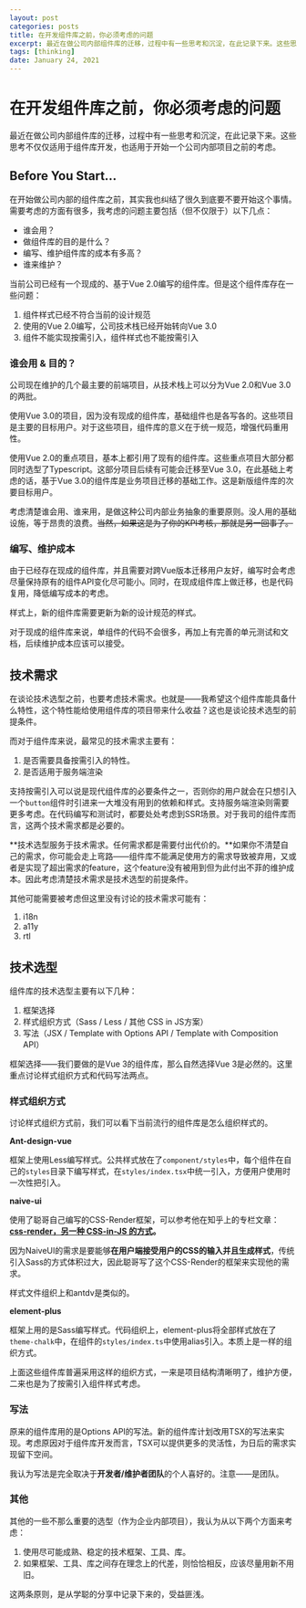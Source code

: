 ```yaml
---
layout: post
categories: posts
title: 在开发组件库之前，你必须考虑的问题
excerpt: 最近在做公司内部组件库的迁移，过程中有一些思考和沉淀，在此记录下来。这些思考不仅仅适用于组件库开发，也适用于开始一个公司内部项目之前的考虑。
tags: [thinking]
date: January 24, 2021
---
```


# 在开发组件库之前，你必须考虑的问题

最近在做公司内部组件库的迁移，过程中有一些思考和沉淀，在此记录下来。这些思考不仅仅适用于组件库开发，也适用于开始一个公司内部项目之前的考虑。

## Before You Start...

在开始做公司内部的组件库之前，其实我也纠结了很久到底要不要开始这个事情。需要考虑的方面有很多，我考虑的问题主要包括（但不仅限于）以下几点：

- 谁会用？
- 做组件库的目的是什么？
- 编写、维护组件库的成本有多高？
- 谁来维护？

当前公司已经有一个现成的、基于Vue 2.0编写的组件库。但是这个组件库存在一些问题：

1. 组件样式已经不符合当前的设计规范
2. 使用的Vue 2.0编写，公司技术栈已经开始转向Vue 3.0
3. 组件不能实现按需引入，组件样式也不能按需引入

### 谁会用 & 目的？

公司现在维护的几个最主要的前端项目，从技术栈上可以分为Vue 2.0和Vue 3.0的两批。

使用Vue 3.0的项目，因为没有现成的组件库，基础组件也是各写各的。这些项目是主要的目标用户。对于这些项目，组件库的意义在于统一规范，增强代码重用性。

使用Vue 2.0的重点项目，基本上都引用了现有的组件库。这些重点项目大部分都同时选型了Typescript。这部分项目后续有可能会迁移至Vue 3.0，在此基础上考虑的话，基于Vue 3.0的组件库是业务项目迁移的基础工作。这是新版组件库的次要目标用户。

考虑清楚谁会用、谁来用，是做这种公司内部业务抽象的重要原则。没人用的基础设施，等于昂贵的浪费。~~当然，如果这是为了你的KPI考核，那就是另一回事了。~~

### 编写、维护成本

由于已经存在现成的组件库，并且需要对跨Vue版本迁移用户友好，编写时会考虑尽量保持原有的组件API变化尽可能小。同时，在现成组件库上做迁移，也是代码复用，降低编写成本的考虑。

样式上，新的组件库需要更新为新的设计规范的样式。

对于现成的组件库来说，单组件的代码不会很多，再加上有完善的单元测试和文档，后续维护成本应该可以接受。

## 技术需求

在谈论技术选型之前，也要考虑技术需求。也就是——我希望这个组件库能具备什么特性，这个特性能给使用组件库的项目带来什么收益？这也是谈论技术选型的前提条件。

而对于组件库来说，最常见的技术需求主要有：

1. 是否需要具备按需引入的特性。
2. 是否适用于服务端渲染

支持按需引入可以说是现代组件库的必要条件之一，否则你的用户就会在只想引入一个`button`组件时引进来一大堆没有用到的依赖和样式。支持服务端渲染则需要更多考虑。在代码编写和测试时，都要处处考虑到SSR场景。对于我司的组件库而言，这两个技术需求都是必要的。

**技术选型服务于技术需求。任何需求都是需要付出代价的。**如果你不清楚自己的需求，你可能会走上弯路——组件库不能满足使用方的需求导致被弃用，又或者是实现了超出需求的feature，这个feature没有被用到但为此付出不菲的维护成本。因此考虑清楚技术需求是技术选型的前提条件。

其他可能需要被考虑但这里没有讨论的技术需求可能有：

1. i18n
2. a11y
3. rtl 

## 技术选型

组件库的技术选型主要有以下几种：

1. 框架选择
2. 样式组织方式（Sass / Less / 其他 CSS in JS方案）
3. 写法（JSX / Template with Options API / Template with Composition API）

框架选择——我们要做的是Vue 3的组件库，那么自然选择Vue 3是必然的。这里重点讨论样式组织方式和代码写法两点。

### 样式组织方式

讨论样式组织方式前，我们可以看下当前流行的组件库是怎么组织样式的。

**Ant-design-vue**

框架上使用Less编写样式。公共样式放在了`component/styles`中，每个组件在自己的`styles`目录下编写样式，在`styles/index.tsx`中统一引入，方便用户使用时一次性把引入。

**naive-ui**

使用了聪哥自己编写的CSS-Render框架，可以参考他在知乎上的专栏文章：**[css-render，另一种 CSS-in-JS 的方式](https://zhuanlan.zhihu.com/p/126670101)。**

因为NaiveUI的需求是要能够**在用户端接受用户的CSS的输入并且生成样式**，传统引入Sass的方式体积过大，因此聪哥写了这个CSS-Render的框架来实现他的需求。

样式文件组织上和antdv是类似的。

**element-plus**

框架上用的是Sass编写样式。代码组织上，element-plus将全部样式放在了`theme-chalk`中，在组件的`styles/index.ts`中使用alias引入。本质上是一样的组织方式。

上面这些组件库普遍采用这样的组织方式，一来是项目结构清晰明了，维护方便，二来也是为了按需引入组件样式考虑。

### 写法

原来的组件库用的是Options API的写法。新的组件库计划改用TSX的写法来实现。考虑原因对于组件库开发而言，TSX可以提供更多的灵活性，为日后的需求实现留下空间。

我认为写法是完全取决于**开发者/维护者团队**的个人喜好的。注意——是团队。

### 其他

其他的一些不那么重要的选型（作为企业内部项目），我认为从以下两个方面来考虑：

1. 使用尽可能成熟、稳定的技术框架、工具、库。
2. 如果框架、工具、库之间存在理念上的代差，则恰恰相反，应该尽量用新不用旧。

这两条原则，是从学聪的分享中记录下来的，受益匪浅。